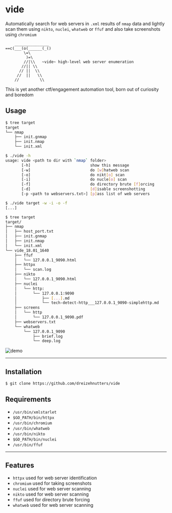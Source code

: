 # vide

Automatically search for web servers in `.xml` results of `nmap` data and lightly scan them using `nikto`, `nuclei`, `whatweb` or `ffuf` and also take screenshots using `chromium`

        _______________
    ==c(___(o(______(_()
            \=\
             )=\
            //|\\   ~vide~ high-level web server enumeration
           //|| \\  
          // ||  \\
         //  ||   \\
        //         \\

This is yet another ctf/engagement automation tool, born out of curiosity and boredom

## Usage

```bash
$ tree target 
target
└── nmap
    ├── init.gnmap
    ├── init.nmap
    └── init.xml

$ ./vide -h
usage: vide <path to dir with `nmap` folder>
       [-h]                          show this message
       [-w]                          do [w]hatweb scan
       [-o]                          do nikt[o] scan
       [-i]                          do nucle[o] scan
       [-f]                          do directory brute [f]orcing
       [-d]                          [d]isable screenshotting
       [-p <path to webservers.txt>] [p]ass list of web servers

$ ./vide target -w -i -o -f
[...]

$ tree target
target/
├── nmap
│   ├── host_port.txt
│   ├── init.gnmap
│   ├── init.nmap
│   └── init.xml
└── vide_18.01_1640
    ├── ffuf
    │   └── 127.0.0.1_9090.html
    ├── httpx
    │   └── scan.log
    ├── nikto
    │   └── 127.0.0.1_9090.html
    ├── nuclei
    │   └── http:
    │       └── 127.0.0.1:9090
    │           ├── [...].md
    │           └── tech-detect-http___127.0.0.1_9090-simplehttp.md
    ├── screens
    │   └── http
    │       └── 127.0.0.1_9090.pdf
    ├── webservers.txt
    └── whatweb
        └── 127.0.0.1_9090
            ├── brief.log
            └── deep.log
```

![demo](https://github.com/dreizehnutters/vide/blob/main/assets/demo.gif)

---

## Installation

```bash
$ git clone https://github.com/dreizehnutters/vide
```

## Requirements

+ `/usr/bin/xmlstarlet`
+ `$GO_PATH/bin/httpx`
+ `/usr/bin/chromium`
+ `/usr/bin/whatweb`
+ `/usr/bin/nikto`
+ `$GO_PATH/bin/nuclei`
+ `/usr/bin/ffuf`
---

## Features

- `httpx` 		used for web server identification
- `chromium` 	used for taking screenshots
- `nuclei` 		used for web server scanning
- `nikto` 		used for web server scanning
- `ffuf` 		used for directory brute forcing
- `whatweb` 	used for web server scanning